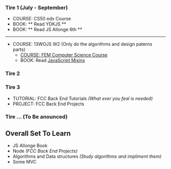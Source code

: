 

### Tire 1 (July - September)
- COURSE: CS50 edx Course
- BOOK: ** Read YDKJS **
- BOOK: ** Read JS Allonge 6th **
---
- COURSE: 13WOJS W2 (Only do the algorithms and design paterns parts)
	- [COURSE: FEM Computer Science Course](https://frontendmasters.com/courses/computer-science/)
 	- BOOK: Read [JavaScript Mixins](https://javascriptweblog.wordpress.com/2011/05/31/a-fresh-look-at-javascript-mixins/)


### Tire 2 


### Tire 3
- TUTORIAL: FCC Back End Tutorials *(What ever you feal is needed)*
- PROJECT: FCC Back End Projects

### Tire ... **(To Be anounced)**

## Overall Set To Learn
- JS Allonge Book
- Node *(FCC Back End Projects)*
- Algorithms and Data structures *(Study algorithms and impliment them)*
- Some MVC
  
  
  
